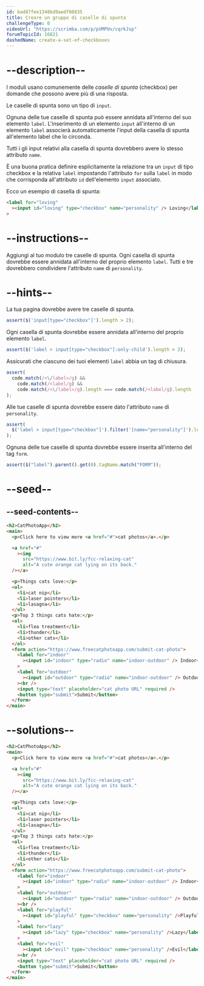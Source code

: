 ```yaml
---
id: bad87fee1348bd9aedf08835
title: Creare un gruppo di caselle di spunta
challengeType: 0
videoUrl: "https://scrimba.com/p/pVMPUv/cqrkJsp"
forumTopicId: 16821
dashedName: create-a-set-of-checkboxes
---
```


# --description--

I moduli usano comunemente delle <dfn>caselle di spunta</dfn> (checkbox) per domande che possono avere più di una risposta.

Le caselle di spunta sono un tipo di `input`.

Ognuna delle tue caselle di spunta può essere annidata all'interno del suo elemento `label`. L'inserimento di un elemento `input` all'interno di un elemento `label` associerà automaticamente l'input della casella di spunta all'elemento label che lo circonda.

Tutti i gli input relativi alla casella di spunta dovrebbero avere lo stesso attributo `name`.

È una buona pratica definire esplicitamente la relazione tra un `input` di tipo checkbox e la relativa `label` impostando l'attributo `for` sulla `label` in modo che corrisponda all'attributo `id` dell'elemento `input` associato.

Ecco un esempio di casella di spunta:

```html
<label for="loving"
  ><input id="loving" type="checkbox" name="personality" /> Loving</label
>
```

# --instructions--

Aggiungi al tuo modulo tre caselle di spunta. Ogni casella di spunta dovrebbe essere annidata all'interno del proprio elemento `label`. Tutti e tre dovrebbero condividere l'attributo `name` di `personality`.

# --hints--

La tua pagina dovrebbe avere tre caselle di spunta.

```js
assert($('input[type="checkbox"]').length > 2);
```

Ogni casella di spunta dovrebbe essere annidata all'interno del proprio elemento `label`.

```js
assert($('label > input[type="checkbox"]:only-child').length > 2);
```

Assicurati che ciascuno dei tuoi elementi `label` abbia un tag di chiusura.

```js
assert(
  code.match(/<\/label>/g) &&
    code.match(/<label/g) &&
    code.match(/<\/label>/g).length === code.match(/<label/g).length
);
```

Alle tue caselle di spunta dovrebbe essere dato l'attributo `name` di `personality`.

```js
assert(
  $('label > input[type="checkbox"]').filter('[name="personality"]').length > 2
);
```

Ognuna delle tue caselle di spunta dovrebbe essere inserita all'interno del tag `form`.

```js
assert($("label").parent().get(0).tagName.match("FORM"));
```

# --seed--

## --seed-contents--

```html
<h2>CatPhotoApp</h2>
<main>
  <p>Click here to view more <a href="#">cat photos</a>.</p>

  <a href="#"
    ><img
      src="https://www.bit.ly/fcc-relaxing-cat"
      alt="A cute orange cat lying on its back."
  /></a>

  <p>Things cats love:</p>
  <ul>
    <li>cat nip</li>
    <li>laser pointers</li>
    <li>lasagna</li>
  </ul>
  <p>Top 3 things cats hate:</p>
  <ol>
    <li>flea treatment</li>
    <li>thunder</li>
    <li>other cats</li>
  </ol>
  <form action="https://www.freecatphotoapp.com/submit-cat-photo">
    <label for="indoor"
      ><input id="indoor" type="radio" name="indoor-outdoor" /> Indoor</label
    >
    <label for="outdoor"
      ><input id="outdoor" type="radio" name="indoor-outdoor" /> Outdoor</label
    ><br />
    <input type="text" placeholder="cat photo URL" required />
    <button type="submit">Submit</button>
  </form>
</main>
```

# --solutions--

```html
<h2>CatPhotoApp</h2>
<main>
  <p>Click here to view more <a href="#">cat photos</a>.</p>

  <a href="#"
    ><img
      src="https://www.bit.ly/fcc-relaxing-cat"
      alt="A cute orange cat lying on its back."
  /></a>

  <p>Things cats love:</p>
  <ul>
    <li>cat nip</li>
    <li>laser pointers</li>
    <li>lasagna</li>
  </ul>
  <p>Top 3 things cats hate:</p>
  <ol>
    <li>flea treatment</li>
    <li>thunder</li>
    <li>other cats</li>
  </ol>
  <form action="https://www.freecatphotoapp.com/submit-cat-photo">
    <label for="indoor"
      ><input id="indoor" type="radio" name="indoor-outdoor" /> Indoor</label
    >
    <label for="outdoor"
      ><input id="outdoor" type="radio" name="indoor-outdoor" /> Outdoor</label
    ><br />
    <label for="playful"
      ><input id="playful" type="checkbox" name="personality" />Playful</label
    >
    <label for="lazy"
      ><input id="lazy" type="checkbox" name="personality" />Lazy</label
    >
    <label for="evil"
      ><input id="evil" type="checkbox" name="personality" />Evil</label
    ><br />
    <input type="text" placeholder="cat photo URL" required />
    <button type="submit">Submit</button>
  </form>
</main>
```

